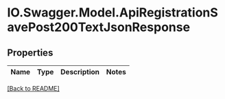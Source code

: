 # IO.Swagger.Model.ApiRegistrationSavePost200TextJsonResponse
## Properties

Name | Type | Description | Notes
------------ | ------------- | ------------- | -------------

 [[Back to README]](../README.md)

